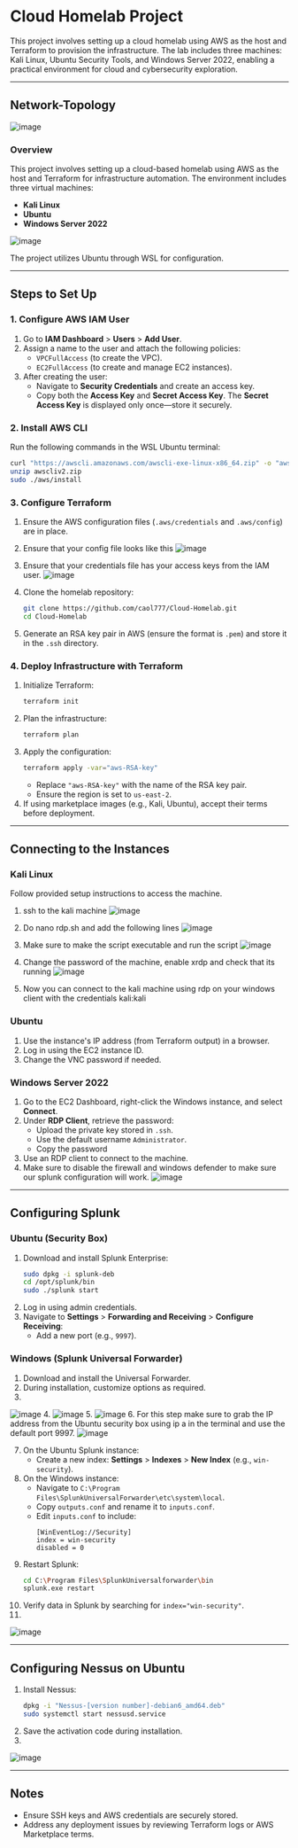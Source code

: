 
# Cloud Homelab Project  

This project involves setting up a cloud homelab using AWS as the host and Terraform to provision the infrastructure. The lab includes three machines: Kali Linux, Ubuntu Security Tools, and Windows Server 2022, enabling a practical environment for cloud and cybersecurity exploration.

---

## Network-Topology
![image](https://github.com/user-attachments/assets/431d73be-0b0a-4a5f-bcf8-07ef342eff0c)


### Overview
This project involves setting up a cloud-based homelab using AWS as the host and Terraform for infrastructure automation. The environment includes three virtual machines:
- **Kali Linux**
- **Ubuntu**
- **Windows Server 2022**

![image](https://github.com/user-attachments/assets/7f1c73b7-16ec-4651-9ab4-08cb052b318d)

   
The project utilizes Ubuntu through WSL for configuration.

---

## Steps to Set Up

### 1. Configure AWS IAM User
1. Go to **IAM Dashboard** > **Users** > **Add User**.
2. Assign a name to the user and attach the following policies:
   - `VPCFullAccess` (to create the VPC).
   - `EC2FullAccess` (to create and manage EC2 instances).
3. After creating the user:
   - Navigate to **Security Credentials** and create an access key.
   - Copy both the **Access Key** and **Secret Access Key**. The **Secret Access Key** is displayed only once—store it securely.

### 2. Install AWS CLI
Run the following commands in the WSL Ubuntu terminal:
```bash
curl "https://awscli.amazonaws.com/awscli-exe-linux-x86_64.zip" -o "awscliv2.zip"
unzip awscliv2.zip
sudo ./aws/install
```

### 3. Configure Terraform
1. Ensure the AWS configuration files (`.aws/credentials` and `.aws/config`) are in place.
2. Ensure that your config file looks like this ![image](https://github.com/user-attachments/assets/a08535f5-cedb-40e3-885e-69402b75b7b7)
3. Ensure that your credentials file has your access keys from the IAM user. ![image](https://github.com/user-attachments/assets/a044c8d6-0e7c-4422-ad77-4f767b51833d)

4. Clone the homelab repository:
   ```bash
   git clone https://github.com/caol777/Cloud-Homelab.git
   cd Cloud-Homelab
   ```
5. Generate an RSA key pair in AWS (ensure the format is `.pem`) and store it in the `.ssh` directory.

### 4. Deploy Infrastructure with Terraform
1. Initialize Terraform:
   ```bash
   terraform init
   ```
2. Plan the infrastructure:
   ```bash
   terraform plan
   ```
3. Apply the configuration:
   ```bash
   terraform apply -var="aws-RSA-key"
   ```
   - Replace `"aws-RSA-key"` with the name of the RSA key pair.
   - Ensure the region is set to `us-east-2`.
4. If using marketplace images (e.g., Kali, Ubuntu), accept their terms before deployment.

---

## Connecting to the Instances

### Kali Linux
Follow provided setup instructions to access the machine.
1.    ssh to the kali machine ![image](https://github.com/user-attachments/assets/ea03bda1-16e7-4816-bb50-ba5191eed0e8)

2.    Do nano rdp.sh and add the following lines ![image](https://github.com/user-attachments/assets/8fc1ef4d-2c67-414a-81f6-97828913d19b)

3.    Make sure to make the script executable and run the script ![image](https://github.com/user-attachments/assets/2d702608-6d21-4002-90c3-c274f5f58a2e)

4.    Change the password of the machine, enable xrdp and check that its running  ![image](https://github.com/user-attachments/assets/8ecea866-cb89-4d4a-b842-10728c0bbb0b)

5.    Now you can connect to the kali machine using rdp on your windows client with the credentials kali:kali 

### Ubuntu
1. Use the instance's IP address (from Terraform output) in a browser.
2. Log in using the EC2 instance ID.
3. Change the VNC password if needed.

### Windows Server 2022
1. Go to the EC2 Dashboard, right-click the Windows instance, and select **Connect**.
2. Under **RDP Client**, retrieve the password:
   - Upload the private key stored in `.ssh`.
   - Use the default username `Administrator`.
   - Copy the password
3. Use an RDP client to connect to the machine.
4. Make sure to disable the firewall and windows defender to make sure our splunk configuration will work. ![image](https://github.com/user-attachments/assets/f26c94a0-c852-4d4b-b366-3dcee35ac64f)

---

## Configuring Splunk

### Ubuntu (Security Box)
1. Download and install Splunk Enterprise:
   ```bash
   sudo dpkg -i splunk-deb
   cd /opt/splunk/bin
   sudo ./splunk start
   ```
2. Log in using admin credentials.
3. Navigate to **Settings** > **Forwarding and Receiving** > **Configure Receiving**:
   - Add a new port (e.g., `9997`).

### Windows (Splunk Universal Forwarder)
1. Download and install the Universal Forwarder.
2. During installation, customize options as required.
3. 
![image](https://github.com/user-attachments/assets/ad0d09f1-024e-4f46-8b17-e5b3fdf09273)
4. 
![image](https://github.com/user-attachments/assets/570d7153-e43e-41d3-a746-dd9d69e7fb72)
5. 
![image](https://github.com/user-attachments/assets/312aff24-2f86-43cf-98fe-28ccd86125da)
6. For this step make sure to grab the IP address from the Ubuntu security box using ip a in the terminal and use the default port 9997. ![image](https://github.com/user-attachments/assets/7bb394ea-d1e6-4ca0-ae8e-0d39230d97c4)


7. On the Ubuntu Splunk instance:
   - Create a new index: **Settings** > **Indexes** > **New Index** (e.g., `win-security`).
8. On the Windows instance:
   - Navigate to `C:\Program Files\SplunkUniversalForwarder\etc\system\local`.
   - Copy `outputs.conf` and rename it to `inputs.conf`.
   - Edit `inputs.conf` to include:
     ```
     [WinEventLog://Security]
     index = win-security
     disabled = 0
     ```
9. Restart Splunk:
   ```bash
   cd C:\Program Files\SplunkUniversalforwarder\bin
   splunk.exe restart
   ```
10. Verify data in Splunk by searching for `index="win-security"`.
11. 
![image](https://github.com/user-attachments/assets/ed75a9e5-c99a-4778-a7f0-3baf2dd4e388)


---

## Configuring Nessus on Ubuntu
1. Install Nessus:
   ```bash
   dpkg -i "Nessus-[version number]-debian6_amd64.deb"
   sudo systemctl start nessusd.service
   ```
2. Save the activation code during installation.
3. 
![image](https://github.com/user-attachments/assets/0b46c22e-afc8-4759-988a-13a9441deb29)


---

## Notes
- Ensure SSH keys and AWS credentials are securely stored.
- Address any deployment issues by reviewing Terraform logs or AWS Marketplace terms.
